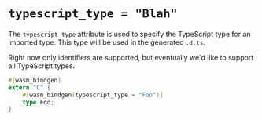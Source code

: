 # `typescript_type = "Blah"`

The `typescript_type` attribute is used to specify the TypeScript type for an
imported type. This type will be used in the generated `.d.ts`.

Right now only identifiers are supported, but eventually we'd like to support
all TypeScript types.

```rust
#[wasm_bindgen]
extern "C" {
    #[wasm_bindgen(typescript_type = "Foo")]
    type Foo;
}
```
